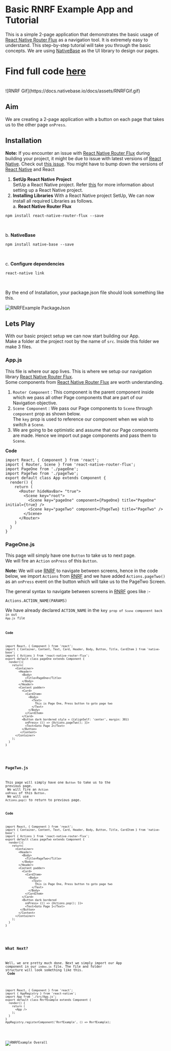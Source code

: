 # Basic RNRF Example App and Tutorial
This is a simple 2-page application that demonstrates the basic usage of [React Native Router Flux](https://github.com/aksonov/react-native-router-flux) as a navigation tool. It is extremely easy to understand. This step-by-step tutorial will take you through the basic concepts. We are using [NativeBase](https://nativebase.io/) as the UI library to design our pages.<br />
# Find full code [here](https://github.com/GeekyAnts/native-base-example-rnrf)
<br />
![RNRF Gif](https://docs.nativebase.io/docs/assets/RNRFGif.gif) <br />

## Aim
We are creating a 2-page application with a button on each page that takes us to the other page <code>onPress</code>. <br />

## Installation

**Note:** If you encounter an issue with [React Native Router Flux](https://github.com/aksonov/react-native-router-flux) during building your project, it might be due to issue with latest versions of [React Native](https://github.com/facebook/react-native). Check out [this issue](https://github.com/aksonov/react-native-router-flux/issues/1761). You might have to bump down the versions of [React Native](https://github.com/facebook/react-native) and React <br />

1. **SetUp React Native Project** <br /> SetUp a React Native project. Refer [this](https://facebook.github.io/react-native/docs/getting-started.html) for more information about setting up a React Native project.
2. **Installing Libraries**
With a React Native project SetUp, We can now install all required Libraries as follows.<br />
a. **React Native Router Flux**<br />
<pre><code>npm install react-native-router-flux --save</code></pre><br />
b. **NativeBase**<br />
<pre><code>npm install native-base --save</code></pre><br />
c. **Configure dependencies**<br />
<pre><code>react-native link</code></pre><br />

By the end of Installation, your package.json file should look something like this.<br />

![RNRFExample PackageJson](https://docs.nativebase.io/docs/assets/RNRFPackage.png) <br />

## Lets Play

With our basic project setup we can now start building our App. <br />
Make a folder at the project root by the name of <code>src</code>. Inside this folder we make 3 files. <br />
### App.js

This file is where our app lives. This is where we setup our navigation library [React Native Router Flux](https://github.com/aksonov/react-native-router-flux). <br />
Some components from [React Native Router Flux](https://github.com/aksonov/react-native-router-flux) are worth understanding.
1. <code>Router Component</code> : This component is the parent component inside which we pass all other Page components that are part of our Navigation objective. <br />
2. <code>Scene Component</code> : We pass our Page components to <code>Scene</code> through <code>component</code> prop as shown below. <br />
The <code>key</code> prop is used to reference our component when we wish to switch a <code>Scene</code>. <br />
3. We are going to be optimistic and assume that our Page components are made. Hence we import out page components and pass them to <code>Scene</code>. <br/>

**Code** <br />
<pre class="line-numbers"><code class="language-jsx">import React, { Component } from 'react';
import { Router, Scene } from 'react-native-router-flux';
import PageOne from './pageOne';
import PageTwo from './pageTwo';
export default class App extends Component {
  render() {
    return (
      &lt;Router hideNavBar= "true">
        &lt;Scene key="root">
          &lt;Scene key="pageOne" component={PageOne} title="PageOne" initial={true} />
          &lt;Scene key="pageTwo" component={PageTwo} title="PageTwo" />
        &lt;/Scene>
      &lt;/Router>
    )
  }
}</code></pre>

### PageOne.js

This page will simply have one <code>Button</code> to take us to next page. <br />
We will fire an <code>Action</code> <code>onPress</code> of this <code>Button</code>. <br />

**Note:** We will use [RNRF](https://github.com/aksonov/react-native-router-flux) to navigate between screens, hence in the code below, we import <code>Actions</code> from [RNRF](https://github.com/aksonov/react-native-router-flux) and we have added <code>Actions.pageTwo()</code> as an <code>onPress</code> event on the button which will take us to the PageTwo Screen.

The general syntax to navigate between screens in [RNRF](https://github.com/aksonov/react-native-router-flux) goes like :- <br />
<pre><code>Actions.ACTION_NAME(PARAMS)</code></pre>
We have already declared <code>ACTION_NAME</code> in the <code>key<code> prop of <code>Scene</code> component back in out <code>App.js</code> file<br />

**Code**
<pre class="line-numbers"><code class="language-jsx">import React, { Component } from 'react';
import { Container, Content, Text, Card, Header, Body, Button, Title, CardItem } from 'native-base';
import { Actions } from 'react-native-router-flux';
export default class pageOne extends Component {
  render(){
    return(
      &lt;Container>
        &lt;Header>
          &lt;Body>
            &lt;Title>PageOne&lt;/Title>
          &lt;/Body>
        &lt;/Header>
        &lt;Content padder>
          &lt;Card>
            &lt;CardItem>
              &lt;Body>
                &lt;Text>
                  This is Page One, Press button to goto page two
                &lt;/Text>
              &lt;/Body>
            &lt;/CardItem>
          &lt;/Card>
          &lt;Button dark bordered style = {&#123;alignSelf: 'center', margin: 30}}
            onPress= {() => {Actions.pageTwo(); }}>
            &lt;Text>Goto Page 2&lt;/Text>
          &lt;/Button>
         &lt;/Content>
      &lt;/Container>
    );
  }
}</code></pre><br />

### PageTwo.js
This page will simply have one <code>Button</code> to take us to the previous page. <br />
We will fire an <code>Action</code> <code>onPress</code> of this <code>Button</code>. <br />
We will use <code>Actions.pop()</code> to return to previous page.

**Code** <br />
<pre class="line-numbers"><code class="language-jsx">import React, { Component } from 'react';
import { Container, Content, Text, Card, Header, Body, Button, Title, CardItem } from 'native-base';
import { Actions } from 'react-native-router-flux';
export default class pageTwo extends Component {
  render(){
    return(
      &lt;Container>
        &lt;Header>
          &lt;Body>
            &lt;Title>PageTwo&lt;/Title>
          &lt;/Body>
        &lt;/Header>
        &lt;Content padder>
          &lt;Card>
            &lt;CardItem>
              &lt;Body>
                &lt;Text>
                  This is Page One, Press button to goto page two
                &lt;/Text>
              &lt;/Body>
            &lt;/CardItem>
          &lt;/Card>
          &lt;Button dark bordered
            onPress= {() => {Actions.pop(); }}>
            &lt;Text>Goto Page 1&lt;/Text>
         &lt;/Button>
        &lt;/Content>
      &lt;/Container>
    );
  }
}</code></pre><br />

### What Next?
Well, we are pretty much done. Next we simply import our App component in our <code>index.js</code> file. The file and folder structure will look something like this. <br />
**Code** <br />
<pre class="line-numbers"><code class="language-jsx">import React, { Component } from 'react';
import { AppRegistry } from 'react-native';
import App from './src/App.js';
export default class RnrfExample extends Component {
  render() {
    return (
      &lt;App />
    );
  }
}
AppRegistry.registerComponent('RnrfExample', () => RnrfExample);
</code></pre><br />

![RNRFExample Overall](https://docs.nativebase.io/docs/assets/RNRFOverall.png) <br />
